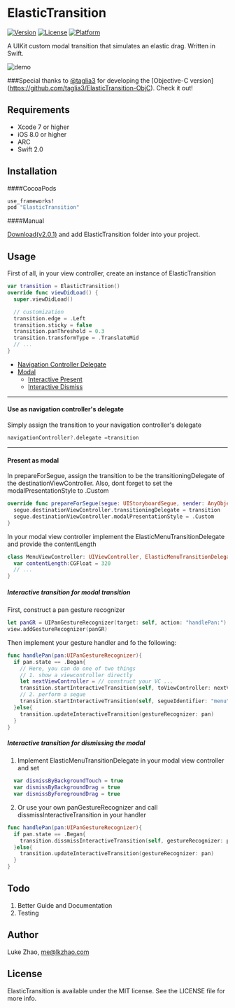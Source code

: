 # ElasticTransition

[![Version](https://img.shields.io/cocoapods/v/ElasticTransition.svg?style=flat)](http://cocoapods.org/pods/ElasticTransition)
[![License](https://img.shields.io/cocoapods/l/ElasticTransition.svg?style=flat)](http://cocoapods.org/pods/ElasticTransition)
[![Platform](https://img.shields.io/cocoapods/p/ElasticTransition.svg?style=flat)](http://cocoapods.org/pods/ElasticTransition)

A UIKit custom modal transition that simulates an elastic drag. Written in Swift.

![demo](https://github.com/lkzhao/ElasticTransition/blob/master/imgs/demo.gif?raw=true)

###Special thanks to [@taglia3](https://github.com/taglia3) for developing the [Objective-C version] (https://github.com/taglia3/ElasticTransition-ObjC). Check it out!

## Requirements

* Xcode 7 or higher
* iOS 8.0 or higher
* ARC
* Swift 2.0

## Installation

####CocoaPods

```ruby
use_frameworks!
pod "ElasticTransition"
```

####Manual

[Download(v2.0.1)](https://github.com/lkzhao/ElasticTransition/archive/2.0.1.zip) and add ElasticTransition folder into your project.

## Usage

First of all, in your view controller, create an instance of ElasticTransition

```swift
var transition = ElasticTransition()
override func viewDidLoad() {
  super.viewDidLoad()

  // customization
  transition.edge = .Left
  transition.sticky = false
  transition.panThreshold = 0.3
  transition.transformType = .TranslateMid
  // ...
}
```

- [Navigation Controller Delegate](#use-as-navigation-controllers-delegate)
- [Modal](#present-as-modal)
  - [Interactive Present](#interactive-transition-for-modal-transition)
  - [Interactive Dismiss](#interactive-transition-for-dismissing-the-modal)

------------------------

#### Use as navigation controller's delegate

Simply assign the transition to your navigation controller's delegate

```swift
navigationController?.delegate =transition
```

------------------------

#### Present as modal

In prepareForSegue, assign the transition to be the transitioningDelegate of the destinationViewController.
Also, dont forget to set the modalPresentationStyle to .Custom

```swift
override func prepareForSegue(segue: UIStoryboardSegue, sender: AnyObject?) {
  segue.destinationViewController.transitioningDelegate = transition
  segue.destinationViewController.modalPresentationStyle = .Custom
}
```

In your modal view controller implement the ElasticMenuTransitionDelegate and provide the contentLength
```swift
class MenuViewController: UIViewController, ElasticMenuTransitionDelegate {
  var contentLength:CGFloat = 320
  // ...
}
```

##### Interactive transition for modal transition

First, construct a pan gesture recognizer

```swift
let panGR = UIPanGestureRecognizer(target: self, action: "handlePan:")
view.addGestureRecognizer(panGR)
```

Then implement your gesture handler and fo the following:

```swift
func handlePan(pan:UIPanGestureRecognizer){
  if pan.state == .Began{
    // Here, you can do one of two things
    // 1. show a viewcontroller directly
    let nextViewController = // construct your VC ...
    transition.startInteractiveTransition(self, toViewController: nextViewController, gestureRecognizer: pan)
    // 2. perform a segue
    transition.startInteractiveTransition(self, segueIdentifier: "menu", gestureRecognizer: pan)
  }else{
    transition.updateInteractiveTransition(gestureRecognizer: pan)
  }
}
```

##### Interactive transition for dismissing the modal

1. Implement ElasticMenuTransitionDelegate in your modal view controller and set

```swift
  var dismissByBackgroundTouch = true
  var dismissByBackgroundDrag = true
  var dismissByForegroundDrag = true
```

2. Or use your own panGestureRecognizer and call dissmissInteractiveTransition in your handler
```swift
func handlePan(pan:UIPanGestureRecognizer){
  if pan.state == .Began{
    transition.dissmissInteractiveTransition(self, gestureRecognizer: pan, completion: nil)
  }else{
    transition.updateInteractiveTransition(gestureRecognizer: pan)
  }
}
```

## Todo
1. Better Guide and Documentation
2. Testing

## Author

Luke Zhao, me@lkzhao.com

## License

ElasticTransition is available under the MIT license. See the LICENSE file for more info.
